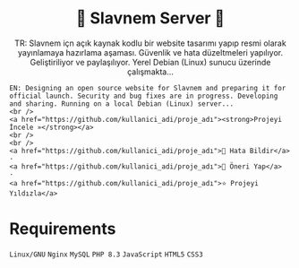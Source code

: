<!-- Başlık -->
<h1 align="center">🚀 Slavnem Server 🌟</h1>

<!-- Kısa Açıklama -->
<p align="center">
    TR: Slavnem içn açık kaynak kodlu bir website tasarımı yapıp resmi olarak yayınlamaya hazırlama aşaması. Güvenlik ve hata düzeltmeleri yapılıyor. Geliştiriliyor ve paylaşılıyor. Yerel Debian (Linux) sunucu üzerinde çalışmakta...

    EN: Designing an open source website for Slavnem and preparing it for official launch. Security and bug fixes are in progress. Developing and sharing. Running on a local Debian (Linux) server...
    <br />
    <a href="https://github.com/kullanici_adi/proje_adı"><strong>Projeyi İncele »</strong></a>
    <br />
    <br />
    <a href="https://github.com/kullanici_adi/proje_adı">🐞 Hata Bildir</a>
    ·
    <a href="https://github.com/kullanici_adi/proje_adı">🎁 Öneri Yap</a>
    ·
    <a href="https://github.com/kullanici_adi/proje_adı">⭐ Projeyi Yıldızla</a>
</p>

# Requirements
`Linux/GNU`
`Nginx`
`MySQL`
`PHP 8.3`
`JavaScript`
`HTML5`
`CSS3`
